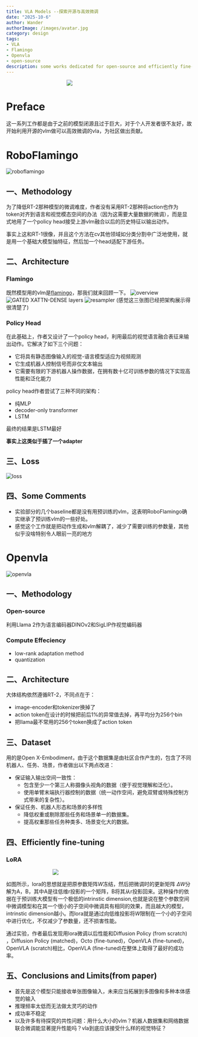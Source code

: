 ```yaml
---
title: VLA Models --探索开源与高效微调
date: "2025-10-6"
author: Wander
authorImage: /images/avatar.jpg
category: design
tags:
- VLA
- Flamingo
- Openvla
- open-source
description: some works dedicated for open-source and efficiently fine-tuning
---
```

<div style="width: 35%; margin: 0 auto;">
  <img src="https://img.freepik.com/free-vector/flamingo-cartoon-style-isolated-white-background_1308-65667.jpg?semt=ais_hybrid&w=740&q=80">
</div>

# Preface
这一系列工作都是由于之前的模型闭源且过于巨大，对于个人开发者很不友好，故开始利用开源的vlm做可以高效微调的vla，为社区做出贡献。
# RoboFlamingo
![roboflamingo](/images/blog/VLA-Opensource/image-6.png)
## 一、Methodology
为了降低RT-2那种模型的微调难度，作者没有采用RT-2那种将action也作为token对齐到语言和视觉模态空间的办法（因为这需要大量数据的微调），而是显式地用了一个policy head接受上游vlm融合以后的历史特征以输出动作。

事实上这和RT-1很像，并且这个方法在cv其他领域如分类分割中广泛地使用，就是用一个基础大模型抽特征，然后加一个head适配下游任务。
## 二、Architecture
### Flamingo
既然模型用的vlm是[flamingo](https://arxiv.org/pdf/2204.14198)，那我们就来回顾一下。
![overview](/images/blog/VLA-Opensource/image-7.png)
![ GATED XATTN-DENSE layers](/images/blog/VLA-Opensource/image-8.png)
![resampler](/images/blog/VLA-Opensource/image-9.png)
(感觉这三张图已经把架构展示得很清楚了)

### Policy Head
在此基础上，作者又设计了一个policy head，利用最后的视觉语言融合表征来输出动作。它解决了如下三个问题：
- 它将具有静态图像输入的视觉-语言模型适应为视频观测
- 它生成机器人控制信号而非仅文本输出
- 它需要有限的下游机器人操作数据，在拥有数十亿可训练参数的情况下实现高性能和泛化能力

policy head作者尝试了三种不同的架构：
- 纯MLP
- decoder-only transformer
- LSTM

最终的结果是LSTM最好

**事实上这类似于插了一个adapter**
## 三、Loss
![loss](/images/blog/VLA-Opensource/image-10.png)

## 四、Some Comments
- 实验部分的几个baseline都是没有用预训练的vlm，这表明RoboFlamingo确实继承了预训练vlm的一些好处。
- 感觉这个工作就是把动作生成和vlm解耦了，减少了需要训练的参数量，其他似乎没啥特别令人眼前一亮的地方
  
# Openvla
![openvla](/images/blog/VLA-Opensource/image-11.png)
## 一、Methodology
### Open-source
利用Llama 2作为语言编码器DINOv2和SigLIP作视觉编码器
### Compute Effeciency
- low-rank adaptation method
- quantization

## 二、Architecture
大体结构依然遵循RT-2，不同点在于：
- image-encoder和tokenizer换掉了
- action token在设计的时候把前后1%的异常值去掉，再平均分为256个bin
- 把llama最不常用的256个token换成了action token
## 三、Dataset
用的是Open X-Embodiment，由于这个数据集是由社区合作产生的，包含了不同机器人、任务、场景，作者做出以下两点改进：
- 保证输入输出空间一致性：
  - 包含至少一个第三人称摄像头视角的数据（便于视觉理解和泛化）。
  - 使用单臂末端执行器控制的数据（统一动作空间，避免双臂或特殊控制方式带来的复杂性）。
- 保证任务、机器人形态和场景的多样性
  - 降低权重或剔除那些任务和场景单一的数据集。
  - 提高权重那些任务种类多、场景变化大的数据。

## 四、Efficiently fine-tuning
### LoRA

<div style="width: 50%;margin:0 auto;">
  <img src="/images/blog/VLA-Opensource/lora.png">
</div>

如图所示，lora的思想就是把原参数矩阵$W$冻结，然后把微调时的更新矩阵 $\Delta W$分解为A，B，其中A是往低维r投影的一个矩阵，B将其从r投影回来。这种操作的依据在于预训练大模型有一个极低的intrinstic dimension,也就是说在整个参数空间中微调模型和在其一个很小的子空间中微调具有相同的效果，而且越大的模型，intrinstic dimension越小。而lora就是通过向低维投影将$W$限制在一个小的子空间中进行优化，不仅减少了参数量，还不损害性能。

通过实验，作者最后发现用lora微调以后性能和Diffusion Policy (from scratch)​，Diffusion Policy (matched)​，Octo (fine-tuned)​，​​OpenVLA (fine-tuned)​，​​OpenVLA (scratch)​相比，​​OpenVLA (fine-tuned)在整体上取得了最好的成功率。

## 五、Conclusions and Limits(from paper)
- 首先是这个模型只能接收单张图像输入，未来应当拓展到多图像和多种本体感觉的输入
- 推理频率太低而无法做太灵巧的动作
- 成功率不稳定
- 以及许多有待探究的共性问题：用什么大小的vlm？机器人数据集和网络数据联合微调能显著提升性能吗？vla到底应该接受什么样的视觉特征？